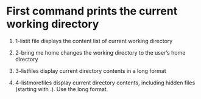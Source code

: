 # First command prints the current working directory


1. 1-listit file displays the content list of current working directory


2. 2-bring me home  changes the working directory to the user’s home directory


3. 3-listfiles display current directory contents in a long format

4. 4-listmorefiles display current directory contents, including hidden files (starting with .). Use the long format.
